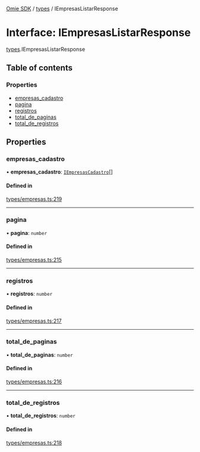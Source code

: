 [Omie SDK](../README.md) / [types](../modules/types.md) / IEmpresasListarResponse

# Interface: IEmpresasListarResponse

[types](../modules/types.md).IEmpresasListarResponse

## Table of contents

### Properties

- [empresas\_cadastro](types.IEmpresasListarResponse.md#empresas_cadastro)
- [pagina](types.IEmpresasListarResponse.md#pagina)
- [registros](types.IEmpresasListarResponse.md#registros)
- [total\_de\_paginas](types.IEmpresasListarResponse.md#total_de_paginas)
- [total\_de\_registros](types.IEmpresasListarResponse.md#total_de_registros)

## Properties

### empresas\_cadastro

• **empresas\_cadastro**: [`IEmpresasCadastro`](types.IEmpresasCadastro.md)[]

#### Defined in

[types/empresas.ts:219](https://github.com/lucas-bogos/omie-sdk/blob/96c014c/src/types/empresas.ts#L219)

___

### pagina

• **pagina**: `number`

#### Defined in

[types/empresas.ts:215](https://github.com/lucas-bogos/omie-sdk/blob/96c014c/src/types/empresas.ts#L215)

___

### registros

• **registros**: `number`

#### Defined in

[types/empresas.ts:217](https://github.com/lucas-bogos/omie-sdk/blob/96c014c/src/types/empresas.ts#L217)

___

### total\_de\_paginas

• **total\_de\_paginas**: `number`

#### Defined in

[types/empresas.ts:216](https://github.com/lucas-bogos/omie-sdk/blob/96c014c/src/types/empresas.ts#L216)

___

### total\_de\_registros

• **total\_de\_registros**: `number`

#### Defined in

[types/empresas.ts:218](https://github.com/lucas-bogos/omie-sdk/blob/96c014c/src/types/empresas.ts#L218)
